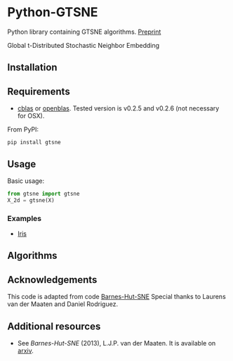 # Python-GTSNE

Python library containing GTSNE algorithms. [Preprint](https://arxiv.org/abs/2108.01301)

Global t-Distributed Stochastic Neighbor Embedding

## Installation

## Requirements

- [cblas](http://www.netlib.org/blas/) or [openblas](https://github.com/xianyi/OpenBLAS).
Tested version is v0.2.5 and v0.2.6 (not necessary for OSX).

From PyPI:

```
pip install gtsne
```

## Usage

Basic usage:

```python
from gtsne import gtsne
X_2d = gtsne(X)
```

### Examples

- [Iris](http://nbviewer.ipython.org/urls/raw.github.com/danielfrg/py_tsne/master/examples/iris.ipynb)

## Algorithms

## Acknowledgements
This code is adapted from code [Barnes-Hut-SNE](https://github.com/danielfrg/tsne)
Special thanks to Laurens van der Maaten and Daniel Rodriguez. 

## Additional resources

- See *Barnes-Hut-SNE* (2013), L.J.P. van der Maaten. It is available on [arxiv](http://arxiv.org/abs/1301.3342).
